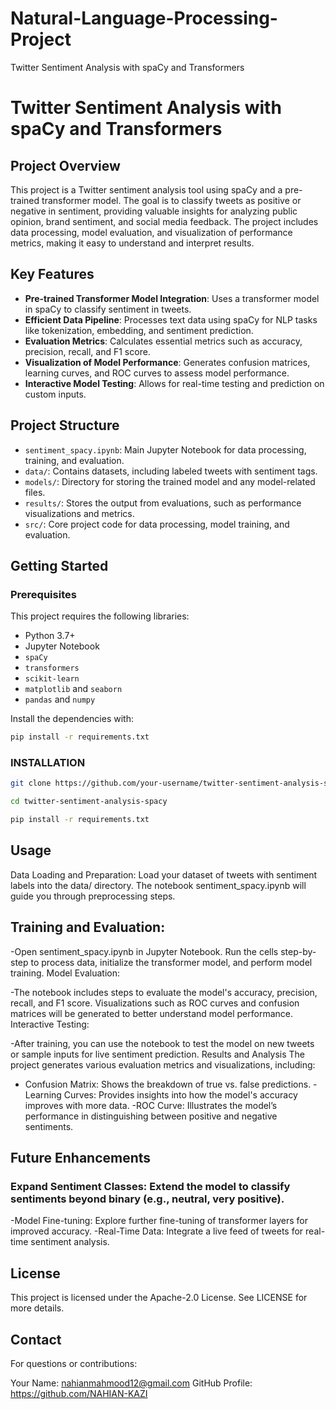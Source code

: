 # Natural-Language-Processing-Project
Twitter Sentiment Analysis with spaCy and Transformers
# Twitter Sentiment Analysis with spaCy and Transformers

## Project Overview
This project is a Twitter sentiment analysis tool using spaCy and a pre-trained transformer model. The goal is to classify tweets as positive or negative in sentiment, providing valuable insights for analyzing public opinion, brand sentiment, and social media feedback. The project includes data processing, model evaluation, and visualization of performance metrics, making it easy to understand and interpret results.

## Key Features
- **Pre-trained Transformer Model Integration**: Uses a transformer model in spaCy to classify sentiment in tweets.
- **Efficient Data Pipeline**: Processes text data using spaCy for NLP tasks like tokenization, embedding, and sentiment prediction.
- **Evaluation Metrics**: Calculates essential metrics such as accuracy, precision, recall, and F1 score.
- **Visualization of Model Performance**: Generates confusion matrices, learning curves, and ROC curves to assess model performance.
- **Interactive Model Testing**: Allows for real-time testing and prediction on custom inputs.

## Project Structure
- `sentiment_spacy.ipynb`: Main Jupyter Notebook for data processing, training, and evaluation.
- `data/`: Contains datasets, including labeled tweets with sentiment tags.
- `models/`: Directory for storing the trained model and any model-related files.
- `results/`: Stores the output from evaluations, such as performance visualizations and metrics.
- `src/`: Core project code for data processing, model training, and evaluation.

## Getting Started

### Prerequisites
This project requires the following libraries:
- Python 3.7+
- Jupyter Notebook
- `spaCy`
- `transformers`
- `scikit-learn`
- `matplotlib` and `seaborn`
- `pandas` and `numpy`

Install the dependencies with:
```bash
pip install -r requirements.txt
```
### INSTALLATION
```bash
git clone https://github.com/your-username/twitter-sentiment-analysis-spacy.git
```
```bash
cd twitter-sentiment-analysis-spacy
```
```bash
pip install -r requirements.txt
```

## Usage
Data Loading and Preparation: Load your dataset of tweets with sentiment labels into the data/ directory. The notebook sentiment_spacy.ipynb will guide you through preprocessing steps.

## Training and Evaluation:

-Open sentiment_spacy.ipynb in Jupyter Notebook.
Run the cells step-by-step to process data, initialize the transformer model, and perform model training.
Model Evaluation:

-The notebook includes steps to evaluate the model's accuracy, precision, recall, and F1 score.
Visualizations such as ROC curves and confusion matrices will be generated to better understand model performance.
Interactive Testing:

-After training, you can use the notebook to test the model on new tweets or sample inputs for live sentiment prediction.
Results and Analysis
The project generates various evaluation metrics and visualizations, including:

- Confusion Matrix: Shows the breakdown of true vs. false predictions.
-Learning Curves: Provides insights into how the model's accuracy improves with more data.
-ROC Curve: Illustrates the model’s performance in distinguishing between positive and negative sentiments.

## Future Enhancements

### Expand Sentiment Classes: Extend the model to classify sentiments beyond binary (e.g., neutral, very positive).
-Model Fine-tuning: Explore further fine-tuning of transformer layers for improved accuracy.
-Real-Time Data: Integrate a live feed of tweets for real-time sentiment analysis.
## License
This project is licensed under the Apache-2.0 License. See LICENSE for more details.

## Contact
For questions or contributions:

Your Name: nahianmahmood12@gmail.com
GitHub Profile: https://github.com/NAHIAN-KAZI
